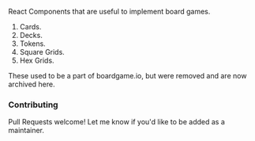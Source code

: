 React Components that are useful to implement board games.

1. Cards.
2. Decks.
3. Tokens.
4. Square Grids.
5. Hex Grids.

These used to be a part of boardgame.io, but were removed and are now archived here.

### Contributing

Pull Requests welcome!  Let me know if you'd like to be added as a maintainer.
